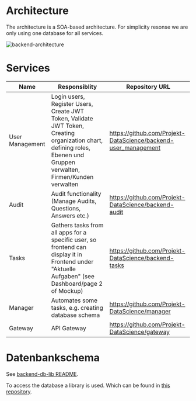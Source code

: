 # Architecture
The architecture is a SOA-based architecture. For simplicity resonse we are only using one database for all services.

![backend-architecture](https://user-images.githubusercontent.com/39222224/210972045-d537a855-bdf6-49bf-bede-e39c4a8a8b1c.jpg)

# Services

| Name  | Responsiblity  | Repository URL  |
|---|---|---|
|  User Management | Login users, Register Users, Create JWT Token, Validate JWT Token, Creating organization chart, defining roles, Ebenen und Gruppen verwalten, Firmen/Kunden verwalten | https://github.com/Projekt-DataScience/backend-user_management  |
| Audit  |  Audit functionality (Manage Audits, Questions, Answers etc.) | https://github.com/Projekt-DataScience/backend-audit  |
| Tasks  |  Gathers tasks from all apps for a specific user, so frontend can display it in Frontend under "Aktuelle Aufgaben" (see Dashboard/page 2 of Mockup) | https://github.com/Projekt-DataScience/backend-tasks  |
| Manager | Automates some tasks, e.g. creating database schema | https://github.com/Projekt-DataScience/manager |
| Gateway | API Gateway | https://github.com/Projekt-DataScience/gateway |

# Datenbankschema

See [backend-db-lib README](https://github.com/Projekt-DataScience/backend-db-lib/blob/main/README.md). 

To access the database a library is used. Which can be found in [this repository](https://github.com/Projekt-DataScience/backend-db-lib).

